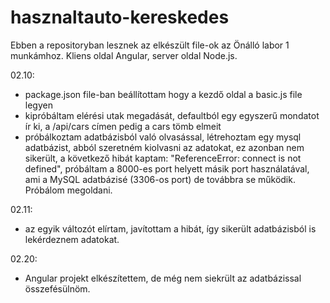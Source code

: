 # hasznaltauto-kereskedes
Ebben a repositoryban lesznek az elkészült file-ok az Önálló labor 1 munkámhoz.
Kliens oldal Angular, server oldal Node.js.

02.10:
 * package.json file-ban beállítottam hogy a kezdő oldal a basic.js file legyen
 * kipróbáltam elérési utak megadását, defaultból egy egyszerű mondatot ír ki, a /api/cars címen pedig a cars tömb elmeit
 * próbálkoztam adatbázisból való olvasással, létrehoztam egy mysql adatbázist, abból szeretném kiolvasni az adatokat, ez azonban nem sikerült, a következő hibát kaptam: "ReferenceError: connect is not defined", próbáltam a 8000-es port helyett másik port használatával, ami a MySQL adatbázisé (3306-os port) de továbbra se működik. Próbálom megoldani. 
 
 02.11:
 * az egyik változót elírtam, javítottam a hibát, így sikerült adatbázisból is lekérdeznem adatokat.
 
 02.20:
 * Angular projekt elkészítettem, de még nem siekrült az adatbázissal összefésülnöm.
